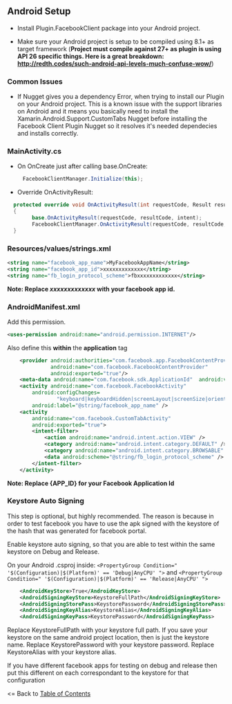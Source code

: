 ## Android Setup

* Install Plugin.FacebookClient package into your Android project.

- Make sure your Android project is setup to be compiled using 8.1+ as target framework (**Project must compile against 27+ as plugin is using API 26 specific things. Here is a great breakdown: http://redth.codes/such-android-api-levels-much-confuse-wow/**)

### Common Issues
- If Nugget gives you a dependency Error, when trying to install our Plugin on your Android project. This is a known issue with the support libraries on Android and it means you basically need to install the Xamarin.Android.Support.CustomTabs Nugget before installing the Facebook Client Plugin Nugget so it resolves it's needed dependecies and installs correctly.

### MainActivity.cs

- On OnCreate just after calling base.OnCreate:
```cs
     FacebookClientManager.Initialize(this);
```

- Override OnActivityResult:
```cs
  protected override void OnActivityResult(int requestCode, Result resultCode, Intent intent)
  {
		base.OnActivityResult(requestCode, resultCode, intent);
		FacebookClientManager.OnActivityResult(requestCode, resultCode, intent);
  }
```

### Resources/values/strings.xml

```xml
<string name="facebook_app_name">MyFacebookAppName</string>
<string name="facebook_app_id">xxxxxxxxxxxxx</string>
<string name="fb_login_protocol_scheme">fbxxxxxxxxxxxxx</string>
```
**Note: Replace *xxxxxxxxxxxxx* with your facebook app id.**

### AndroidManifest.xml

Add this permission.

```xml
<uses-permission android:name="android.permission.INTERNET"/>
```

Also define this **within** the **application** tag

```xml
	<provider android:authorities="com.facebook.app.FacebookContentProvider{APP_ID}"
			  android:name="com.facebook.FacebookContentProvider"
			  android:exported="true"/>
    <meta-data android:name="com.facebook.sdk.ApplicationId"  android:value="@string/facebook_app_id"/>
    <activity android:name="com.facebook.FacebookActivity"
        android:configChanges=
                "keyboard|keyboardHidden|screenLayout|screenSize|orientation"
        android:label="@string/facebook_app_name" />
    <activity
        android:name="com.facebook.CustomTabActivity"
        android:exported="true">
        <intent-filter>
            <action android:name="android.intent.action.VIEW" />
            <category android:name="android.intent.category.DEFAULT" />
            <category android:name="android.intent.category.BROWSABLE" />
            <data android:scheme="@string/fb_login_protocol_scheme" />
        </intent-filter>
    </activity>
```

**Note: Replace {APP_ID} for your Facebook Application Id**

### Keystore Auto Signing

This step is optional, but highly recommended. The reason is because in order to test facebook you have to use the apk signed with the keystore of the hash that was generated for facebook portal.

Enable keystore auto signing, so that you are able to test within the same keystore on Debug and Release.

On your Android .csproj inside:
```<PropertyGroup Condition=" '$(Configuration)|$(Platform)' == 'Debug|AnyCPU' ">``` and ```<PropertyGroup Condition=" '$(Configuration)|$(Platform)' == 'Release|AnyCPU' ">```

```xml
    <AndroidKeyStore>True</AndroidKeyStore>
    <AndroidSigningKeyStore>KeystoreFullPath</AndroidSigningKeyStore>
    <AndroidSigningStorePass>KeystorePassword</AndroidSigningStorePass>
    <AndroidSigningKeyAlias>KeystoreAlias</AndroidSigningKeyAlias>
    <AndroidSigningKeyPass>KeystorePassword</AndroidSigningKeyPass>
```

Replace KeystoreFullPath with your keystore full path. If you save your keystore on the same android project location, then is just the keystore name.
Replace KeystorePassword with your keystore password.
Replace KeystoreAlias with your keystore alias.

If you have different facebook apps for testing on debug and release then put this different on each correspondant to the keystore for that configuration


<= Back to [Table of Contents](../README.md)
